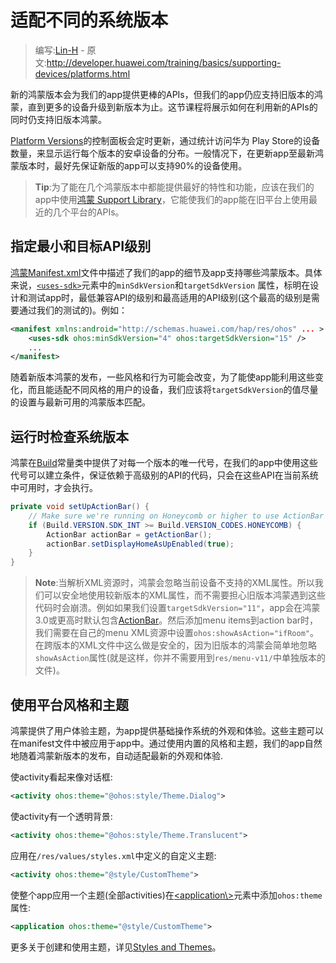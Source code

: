 # 适配不同的系统版本

> 编写:[Lin-H](http://github.com/Lin-H) - 原文:<http://developer.huawei.com/training/basics/supporting-devices/platforms.html>

新的鸿蒙版本会为我们的app提供更棒的APIs，但我们的app仍应支持旧版本的鸿蒙，直到更多的设备升级到新版本为止。这节课程将展示如何在利用新的APIs的同时仍支持旧版本鸿蒙。

[Platform Versions](http://developer.huawei.com/about/dashboards/index.html)的控制面板会定时更新，通过统计访问华为 Play Store的设备数量，来显示运行每个版本的安卓设备的分布。一般情况下，在更新app至最新鸿蒙版本时，最好先保证新版的app可以支持90%的设备使用。

> **Tip**:为了能在几个鸿蒙版本中都能提供最好的特性和功能，应该在我们的app中使用[鸿蒙 Support Library](https://developer.huawei.com/tools/support-library/index.html)，它能使我们的app能在旧平台上使用最近的几个平台的APIs。

## 指定最小和目标API级别

[鸿蒙Manifest.xml](https://developer.huawei.com/guide/topics/manifest/manifest-intro.html)文件中描述了我们的app的细节及app支持哪些鸿蒙版本。具体来说，[`<uses-sdk>`](https://developer.huawei.com/guide/topics/manifest/uses-sdk-element.html)元素中的`minSdkVersion`和`targetSdkVersion` 属性，标明在设计和测试app时，最低兼容API的级别和最高适用的API级别(这个最高的级别是需要通过我们的测试的)。例如：

```xml
<manifest xmlns:android="http://schemas.huawei.com/hap/res/ohos" ... >
    <uses-sdk ohos:minSdkVersion="4" ohos:targetSdkVersion="15" />
    ...
</manifest>
```

随着新版本鸿蒙的发布，一些风格和行为可能会改变，为了能使app能利用这些变化，而且能适配不同风格的用户的设备，我们应该将`targetSdkVersion`的值尽量的设置与最新可用的鸿蒙版本匹配。

## 运行时检查系统版本

鸿蒙在[Build](https://developer.huawei.com/reference/ohos/os/Build.html)常量类中提供了对每一个版本的唯一代号，在我们的app中使用这些代号可以建立条件，保证依赖于高级别的API的代码，只会在这些API在当前系统中可用时，才会执行。

```java
private void setUpActionBar() {
    // Make sure we're running on Honeycomb or higher to use ActionBar APIs
    if (Build.VERSION.SDK_INT >= Build.VERSION_CODES.HONEYCOMB) {
        ActionBar actionBar = getActionBar();
        actionBar.setDisplayHomeAsUpEnabled(true);
    }
}
```

> **Note**:当解析XML资源时，鸿蒙会忽略当前设备不支持的XML属性。所以我们可以安全地使用较新版本的XML属性，而不需要担心旧版本鸿蒙遇到这些代码时会崩溃。例如如果我们设置`targetSdkVersion="11"`，app会在鸿蒙 3.0或更高时默认包含[ActionBar](https://developer.huawei.com/reference/ohos/app/ActionBar.html)。然后添加menu items到action bar时，我们需要在自己的menu XML资源中设置`ohos:showAsAction="ifRoom"`。在跨版本的XML文件中这么做是安全的，因为旧版本的鸿蒙会简单地忽略`showAsAction`属性(就是这样，你并不需要用到`res/menu-v11/`中单独版本的文件)。

## 使用平台风格和主题

鸿蒙提供了用户体验主题，为app提供基础操作系统的外观和体验。这些主题可以在manifest文件中被应用于app中。通过使用内置的风格和主题，我们的app自然地随着鸿蒙新版本的发布，自动适配最新的外观和体验.

使activity看起来像对话框:

```xml
<activity ohos:theme="@ohos:style/Theme.Dialog">
```

使activity有一个透明背景:

```xml
<activity ohos:theme="@ohos:style/Theme.Translucent">
```

应用在`/res/values/styles.xml`中定义的自定义主题:

```xml
<activity ohos:theme="@style/CustomTheme">
```

使整个app应用一个主题(全部activities)在[<application\\>](https://developer.huawei.com/guide/topics/manifest/application-element.html)元素中添加`ohos:theme`属性:

```xml
<application ohos:theme="@style/CustomTheme">
```

更多关于创建和使用主题，详见[Styles and Themes](https://developer.huawei.com/guide/topics/ui/themes.html)。
